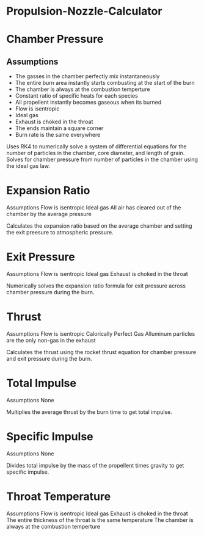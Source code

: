# Propulsion-Nozzle-Calculator

# Chamber Pressure

## Assumptions <br />
 - The gasses in the chamber perfectly mix instantaneously <br />
 - The entire burn area instantly starts combusting at the start of the burn <br />
 - The chamber is always at the combustion temperture <br />
 - Constant ratio of specific heats for each species <br />
 - All propellent instantly becomes gaseous when its burned <br />
 - Flow is isentropic <br />
 - Ideal gas <br />
 - Exhaust is choked in the throat <br />
 - The ends maintain a square corner <br />
 - Burn rate is the same everywhere <br />
	
Uses RK4 to numerically solve a system of differential equations for the number of particles in the chamber, core diameter, and length of grain. Solves for chamber pressure from number of particles in the chamber using the ideal gas law.


# Expansion Ratio

Assumptions
    Flow is isentropic
    Ideal gas
    All air has cleared out of the chamber by the average pressure

Calculates the expansion ratio based on the average chamber and setting the exit preesure to atmospheric pressure.


# Exit Pressure

Assumptions
    Flow is isentropic
    Ideal gas
    Exhaust is choked in the throat

Numerically solves the expansion ratio formula for exit pressure across chamber pressure during the burn.


# Thrust

Assumptions
    Flow is isentropic
    Calorically Perfect Gas
    Alluminum particles are the only non-gas in the exhaust

Calculates the thrust using the rocket thrust equation for chamber pressure and exit pressure during the burn.


# Total Impulse

Assumptions
    None

Multiplies the average thrust by the burn time to get total impulse.


# Specific Impulse

Assumptions
    None
	
Divides total impulse by the mass of the propellent times gravity to get specific impulse.


# Throat Temperature

Assumptions
    Flow is isentropic
    Ideal gas
    Exhaust is choked in the throat
    The entire thickness of the throat is the same temperature
    The chamber is always at the combustion temperture
	
